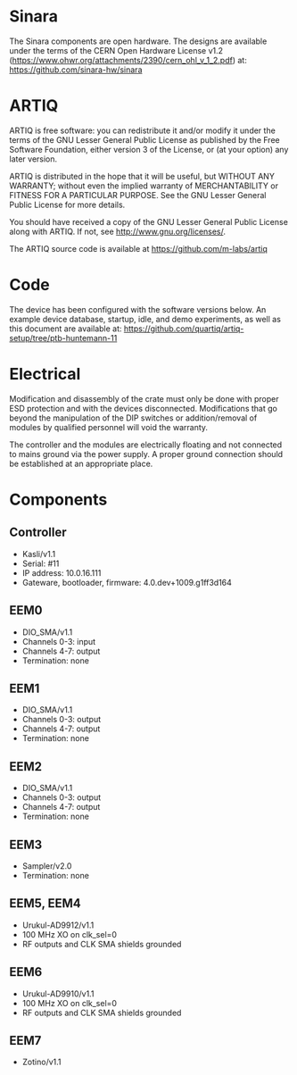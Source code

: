 # Sinara

The Sinara components are open hardware. The designs are available under the
terms of the CERN Open Hardware License v1.2
(https://www.ohwr.org/attachments/2390/cern_ohl_v_1_2.pdf) at:
https://github.com/sinara-hw/sinara

# ARTIQ

ARTIQ is free software: you can redistribute it and/or modify it under the
terms of the GNU Lesser General Public License as published by the Free
Software Foundation, either version 3 of the License, or (at your option) any
later version.

ARTIQ is distributed in the hope that it will be useful, but WITHOUT ANY
WARRANTY; without even the implied warranty of MERCHANTABILITY or FITNESS FOR A
PARTICULAR PURPOSE. See the GNU Lesser General Public License for more details.

You should have received a copy of the GNU Lesser General Public License along
with ARTIQ. If not, see <http://www.gnu.org/licenses/>.

The ARTIQ source code is available at https://github.com/m-labs/artiq

# Code

The device has been configured with the software versions below.
An example device database, startup, idle, and demo experiments, as well
as this document are available at:
https://github.com/quartiq/artiq-setup/tree/ptb-huntemann-11

# Electrical

Modification and disassembly of the crate must only be done with proper ESD
protection and with the devices disconnected. Modifications that go beyond the
manipulation of the DIP switches or addition/removal of modules by qualified
personnel will void the warranty.

The controller and the modules are electrically floating and not connected
to mains ground via the power supply. A proper ground connection should be
established at an appropriate place.

# Components

## Controller

* Kasli/v1.1
* Serial: #11
* IP address: 10.0.16.111
* Gateware, bootloader, firmware: 4.0.dev+1009.g1ff3d164

## EEM0

* DIO_SMA/v1.1
* Channels 0-3: input
* Channels 4-7: output
* Termination: none

## EEM1

* DIO_SMA/v1.1
* Channels 0-3: output
* Channels 4-7: output
* Termination: none

## EEM2

* DIO_SMA/v1.1
* Channels 0-3: output
* Channels 4-7: output
* Termination: none

## EEM3

* Sampler/v2.0
* Termination: none

## EEM5, EEM4

* Urukul-AD9912/v1.1
* 100 MHz XO on clk_sel=0
* RF outputs and CLK SMA shields grounded

## EEM6

* Urukul-AD9910/v1.1
* 100 MHz XO on clk_sel=0
* RF outputs and CLK SMA shields grounded

## EEM7

* Zotino/v1.1
